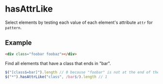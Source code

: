 hasAttrLike
===========

Select elements by testing each value of each element's attribute `attr` for `pattern`.

Example
-------

```html
<div class="foobar foobaz"></div>
```

Find all elements that have a class that ends in "bar".

```js
$("[class$=bar]").length // 0 because "foobar" is not at the end of the `class` attribute.
$("*").hasAttrLike("class", /bar$/).length // 1
```
